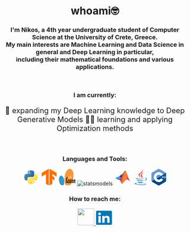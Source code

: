 <h1 align="center"> whoami🤓 </h1>

<h3 align="center">
    I'm Nikos, a 4th year undergraduate student of Computer Science at the University of Crete, Greece. <br>
    My main interests are Machine Learning and Data Science in general and Deep Learning in particular, <br>
    including their mathematical foundations and various applications.
</h3>

<br>

<h3 align="center"><b> I am currently: </b></h3>
<p style="font-size:20px;" align="center">
    📖 expanding my Deep Learning knowledge to Deep Generative Models
    👨‍💻 learning and applying Optimization methods
</p>

<br>

<h3 align="center">Languages and Tools:</h3>
<p align="center">
    <img src="https://raw.githubusercontent.com/devicons/devicon/master/icons/python/python-original.svg" alt="python" width="45" height="45"/>
    <img src="https://raw.githubusercontent.com/devicons/devicon/master/icons/tensorflow/tensorflow-original.svg" alt="tensorflow" width="45" height="45"/>
    <img src="https://raw.githubusercontent.com/scikit-learn/scikit-learn/main/doc/logos/scikit-learn-logo-without-subtitle.svg" alt="scikit-learn" width="45" height="45"/>
    <img src="https://www.statsmodels.org/stable/_images/statsmodels-logo-v2.svg" alt="statsmodels" width="45" height="45"/>
    <img src="https://raw.githubusercontent.com/devicons/devicon/master/icons/matlab/matlab-original.svg" alt="matlab" width="45" height="45"/>
    <img src="https://raw.githubusercontent.com/devicons/devicon/master/icons/java/java-original.svg" alt="java" width="45" height="45"/>
    <img src="https://raw.githubusercontent.com/devicons/devicon/master/icons/cplusplus/cplusplus-original.svg" alt="c++" width="45" height="45"/>
</p>

<h3 align="center"> How to reach me: </h3>
<p align="center">
 <a href="mailto:csd4655@csd.uoc.gr" target="_blank">
 <img src="https://upload.wikimedia.org/wikipedia/commons/thumb/e/ee/%28at%29.svg/1280px-%28at%29.svg.png" height="45" width="45" /> </a>
 <a href="https://www.linkedin.com/in/nikoskontogeorgis/" target="_blank">
 <img src="https://raw.githubusercontent.com/devicons/devicon/master/icons/linkedin/linkedin-original.svg" height="40" width="45" /> </a>
</p>
